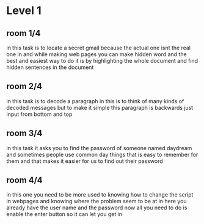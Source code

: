 # Level 1
## room 1/4 


in this task is to locate a secret gmail because the actual one isnt the real one in and while making web pages you can make hidden word and the best
and easiest way to do it is by highlighting the whole document and find hidden sentences in the document


## room 2/4



in this task is to decode a paragraph in this is to think of many kinds of decoded messages but to make it simple this paragraph is backwards just input
from bottom and top



## room 3/4



in this task it asks you to find the password of someone named daydream and sometimes people use common day things that is easy to remember for them and 
that makes it easier for us to find out their password




## room 4/4



in this one you need to be more used to knowing how to change the script in webpages and knowing where the problem seem to be at in here you already have
the user name and the password now all you need to do is enable the enter button so it can let you get in
